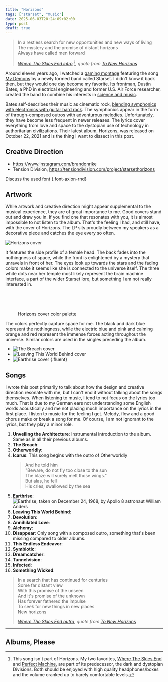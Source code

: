 ```yaml
---
title: "Horizons"
tags: ["starset", "music"]
date: 2025-06-03T20:24:09+02:00
type: post
draft: true
---
```

> In a restless search for new opportunities and new ways of living<br>
> The mystery and the promise of distant horizons<br>
> Always have called men forward<br>
>
> <cite>[Where The Skies End intro](https://www.youtube.com/watch?v=1DHY4cgQwE8) [^divisions], quote from [To New Horizons](https://www.youtube.com/watch?v=tAz4R6F0aaY&t=55s)</cite>

[^divisions]: This song isn't part of Horizons. My two favorites, [Where The Skies End](https://www.youtube.com/watch?v=1DHY4cgQwE8) and [Perfect Machine](https://www.youtube.com/watch?v=keMBtyjYUPQ), are part of its predecessor, the dark and dystopian Divisions. Both should be enjoyed with high quality headphones/boxes and the volume cranked up to barely comfortable levels.

Around eleven years ago, I watched a [gaming montage](https://www.youtube.com/watch?v=fli0N0RVmXw) featuring the song [My Demons](https://www.youtube.com/watch?v=nkll0StZJLA) by a newly formed band called Starset. I didn't know it back then, but they would one day become my favorite. Its frontman, Dustin Bates, a PhD in electrical engineering and former U.S. Air Force researcher, created the band to combine his interests in [science and music](https://x.com/starsetonline/status/346082788879003648).

Bates self-describes their music as cinematic rock, [blending symphonics with electronics with guitar hard rock](https://eu.goerie.com/story/entertainment/local/2015/09/10/cinematic-band-starset-opens-for/24940226007/). The symphonics appear in the form of through-composed outros with adventurous melodies. Unfortunately, they have become less frequent in newer releases. The lyrics cover everything from love and space to the dystopian use of technology in authoritarian civilizations. Their latest album, Horizons, was released on October 22, 2021 and is the thing I want to dissect in this post.

## Creative Direction
- https://www.instagram.com/brandonrike
- Tension Division, https://tensiondivision.com/project/starsethorizons

Discuss the used font
{.font-axion-rnd}

## Artwork
While artwork and creative direction might appear supplemental to the musical experience, they are of great importance to me. Good covers stand out and draw you in. If you find one that resonates with you, it is almost impossible to not listen to the album. That's the feeling I had, and still have, with the cover of Horizons. The LP sits proudly between my speakers as a decorative piece and catches the eye every so often.

![](img/cover.jpg "Horizons cover")

It features the side profile of a female head. The back fades into the nothingness of space, while the front is enlightened by a mystery that unravels in front of her. The eyes look up towards the stars and the fading colors make it seems like she is connected to the universe itself. The three white dots near her temple most likely represent the brain machine interface, a part of the wider Starset lore, but something I am not really interested in.

<figure>
  <div style="display: flex; height: 4rem; border-width: 1px">
    <div style="flex: 1; background-color: var(--horizons-8)"></div>
    <div style="flex: 1; background-color: var(--horizons-7)"></div>
    <div style="flex: 1; background-color: var(--horizons-6)"></div>
    <div style="flex: 1; background-color: var(--horizons-5)"></div>
    <div style="flex: 1; background-color: var(--horizons-4)"></div>
    <div style="flex: 1; background-color: var(--horizons-3)"></div>
    <div style="flex: 1; background-color: var(--horizons-2)"></div>
    <div style="flex: 1; background-color: var(--horizons-1)"></div>
  </div>
  <figcaption>Horizons cover color palette</figcaption>
</figure>

The colors perfectly capture space for me. The black and dark blue represent the nothingness, while the electric blue and pink and calming orange and red represent the immense forces acting throughout the universe. Similar colors are used in the singles preceding the album.

- ![](img/cover-the-breach.jpg "The Breach cover")
- ![](img/cover-leaving-this-world-behind.jpg "Leaving This World Behind cover")
- ![](img/cover-earthrise.jpg "Earthrise cover")
{.fluent}

## Songs
I wrote this post primarily to talk about how the design and creative direction resonate with me, but I can't end it without talking about the songs themselves. When listening to music, I tend to not focus on the lyrics too much. That is due to my German ears not understanding some English words acoustically and me not placing much importance on the lyrics in the first place. I listen to music for the feeling I get. Melody, flow and a good chorus make or break a song for me. Of course, I am not ignorant to the lyrics, but they play a minor role.

1. **Unveiling the Architecture**: Instrumental introduction to the album. Same as in all their previous albums.
2. **The Breach**:
3. **Otherworldly**:
4. **Icarus**: This song begins with the outro of Otherworldly
    > And he told him<br>
    > "Beware, do not fly too close to the sun<br>
    > The blaze will surely melt those wings."<br>
    > But alas, he fell<br>
    > His cries, swallowed by the sea<br>
5. **Earthrise**:
    ![](img/earthrise.jpg "Earthrise, taken on December 24, 1968, by Apollo 8 astronaut William Anders")
6. **Leaving This World Behind**:
7. **Devolution**:
8. **Annihilated Love**:
9.  **Alchemy**:
10. **Disappear**: Only song with a composed outro, something that's been missing compared to older albums.
11. **This Endless Endeavor**:
12. **Symbiotic**:
13. **Dreamcatcher**:
14. **Tunnelvision**:
15. **Infected**:
16. **Something Wicked**:

> In a search that has continued for centuries<br>
> Some far distant view<br>
> With this promise of the unseen<br>
> And it's promise of the unknown<br>
> Has forever fathered the impulse<br>
> To seek for new things in new places<br>
> New horizons<br>
>
> <cite>[Where The Skies End outro](https://www.youtube.com/watch?v=1DHY4cgQwE8&t=277s), quote from [To New Horizons](https://www.youtube.com/watch?v=tAz4R6F0aaY&t=108s)</cite>

---

## Albums, Please
